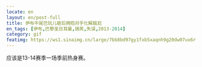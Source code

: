 ```yaml
---
locate: en
layout: en/post-full
title: 伊布牛尾巴玩儿砸后拥抱对手化解尴尬
en_tags: [伊布,巴黎圣日耳曼,搞笑,失误,2013-2014]
category: gif
featimg: https://ws1.sinaimg.cn/large/7bb8bd97gy1fxb5xaqnh9g20dw07ux6r.gif
---
```


应该是13-14赛季一场季前热身赛。